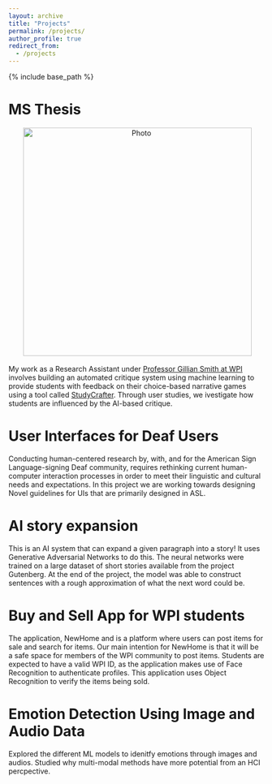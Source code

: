 ```yaml
---
layout: archive
title: "Projects"
permalink: /projects/
author_profile: true
redirect_from:
  - /projects
---
```


{% include base_path %}

MS Thesis
=====

<p align="center">
  <img src="https://shruti-mahajan.github.io/images/StudyCrafterLogo.png?raw=true" alt="Photo" style="width: 450px;"/> 
</p>

My work as a Research Assistant under [Professor Gillian Smith at WPI](http://sokath.com/home/) involves building an automated critique system using machine learning to provide students with feedback on their choice-based narrative games using a tool called [StudyCrafter](https://studycrafter.com/). Through user studies, we ivestigate how students are influenced by the AI-based critique. 

User Interfaces for Deaf Users
=====
Conducting human-centered research by, with, and for the American Sign Language-signing Deaf community, requires rethinking current human-computer interaction processes in order to meet their linguistic and cultural needs and expectations. In this project we are working towards designing Novel guidelines for UIs that are primarily designed in ASL. 

AI story expansion
=====

This is an AI system that can expand a given paragraph into a story!
It uses Generative Adversarial Networks to do this.
The neural networks were trained on a large dataset of short stories available from the project Gutenberg. 
At the end of the project, the model was able to construct sentences with a rough approximation of what the next word could be.


Buy and Sell App for WPI students
=====
The application, NewHome and is a platform where users can post items for sale and search for items. Our main intention for NewHome is that it will be a safe space for members of the WPI community to post items. Students are expected to have a valid WPI ID, as the application makes use of Face Recognition to authenticate profiles. This application uses Object Recognition to verify the items being sold. 

Emotion Detection Using Image and Audio Data
====
Explored the different ML models to idenitfy emotions through images and audios.
Studied why multi-modal methods have more potential from an HCI percpective.

